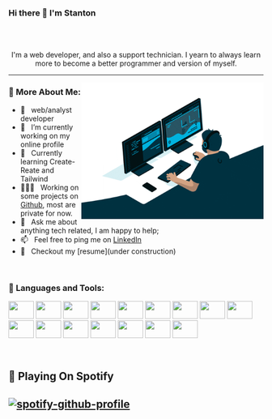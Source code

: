### Hi there 👋 I'm Stanton

</br>

</br>

<p align="center">I'm a web developer, and also a support technician. I yearn to always learn more to become a better programmer and version of myself. </p>

---

<img align="right" alt="GIF" src="https://raw.githubusercontent.com/stanman91/stanman91/main/giphy-developer.gif" width="360px" />
  
### 🧐 More About Me:

- 🔭 &nbsp; web/analyst developer
- 🤝 &nbsp; I’m currently working on my online profile
- 🌱 &nbsp; Currently learning Create-Reate and Tailwind
- 👨🏻‍💻 &nbsp; Working on some projects on [Github](https://github.com/stanman91?tab=repositories), most are private for now.
- 💬 &nbsp; Ask me about anything tech related, I am happy to help;
- 📫 &nbsp; Feel free to ping me on [LinkedIn](https://www.linkedin.com/in/stanton-m-1608961b6/)
- 📝 &nbsp; Checkout my [resume](under construction)

</br>

### 🔨 Languages and Tools:
<p align="left">
<img height="35" width="50" src="https://cdn.jsdelivr.net/gh/devicons/devicon@latest/icons/csharp/csharp-original.svg" />
<img height="35" width="50" src="https://cdn.jsdelivr.net/gh/devicons/devicon/icons/html5/html5-original-wordmark.svg" />
<img height="35" width="50" src="https://cdn.jsdelivr.net/gh/devicons/devicon/icons/css3/css3-original-wordmark.svg" />
<img height="35" width="50" src="https://cdn.jsdelivr.net/gh/devicons/devicon/icons/javascript/javascript-original.svg" />
<img height="35" width="50" src="https://cdn.jsdelivr.net/gh/devicons/devicon/icons/bootstrap/bootstrap-original-wordmark.svg" />
<img height="35" width="50" src="https://cdn.jsdelivr.net/gh/devicons/devicon/icons/nodejs/nodejs-original.svg" />
<img height="35" width="50" src="https://cdn.jsdelivr.net/gh/devicons/devicon/icons/mysql/mysql-original-wordmark.svg" />
<img height="35" width="50" src="https://cdn.jsdelivr.net/gh/devicons/devicon/icons/microsoftsqlserver/microsoftsqlserver-plain-wordmark.svg" style:"color:white;" />
<img height="35" width="50" src="https://cdn.jsdelivr.net/gh/devicons/devicon/icons/docker/docker-original-wordmark.svg" />
<img height="35" width="50" src="https://cdn.jsdelivr.net/gh/devicons/devicon/icons/bitbucket/bitbucket-original-wordmark.svg" />
<img height="35" width="50" src="https://cdn.jsdelivr.net/gh/devicons/devicon@latest/icons/jira/jira-original.svg" />
<img height="35" width="50" src="https://cdn.jsdelivr.net/gh/devicons/devicon@latest/icons/elasticsearch/elasticsearch-original.svg" />
<img height="35" width="50" src="https://cdn.jsdelivr.net/gh/devicons/devicon@latest/icons/rabbitmq/rabbitmq-original.svg" />
<img height="35" width="50" src="https://cdn.jsdelivr.net/gh/devicons/devicon@latest/icons/tailwindcss/tailwindcss-original.svg" />
<img height="35" width="50" src="https://cdn.jsdelivr.net/gh/devicons/devicon@latest/icons/angular/angular-original.svg" />
<img height="35" width="50" src="https://cdn.jsdelivr.net/gh/devicons/devicon@latest/icons/confluence/confluence-original-wordmark.svg" />
</p>

</br>          

<h2>🎵 Playing On Spotify<h2>  

[![spotify-github-profile](https://spotify-github-profile.kittinanx.com/api/view?uid=31g34ztrxn562wxby7ea6jgrxple&cover_image=true&theme=default&show_offline=false&background_color=121212&interchange=false)](https://github.com/kittinan/spotify-github-profile)
